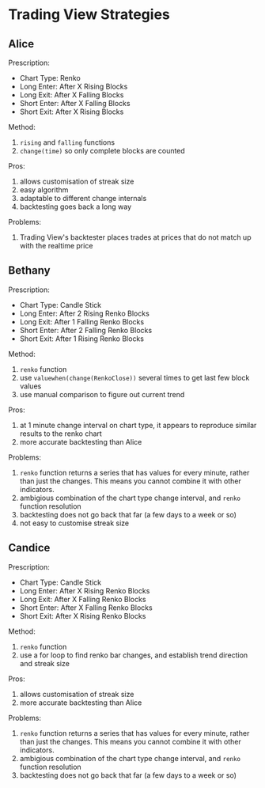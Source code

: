 # Trading View Strategies

## Alice

Prescription:

- Chart Type: Renko
- Long Enter: After X Rising Blocks
- Long Exit: After X Falling Blocks
- Short Enter: After X Falling Blocks
- Short Exit: After X Rising Blocks

Method:

1. `rising` and `falling` functions
1. `change(time)` so only complete blocks are counted

Pros:

1. allows customisation of streak size
1. easy algorithm
1. adaptable to different change internals
1. backtesting goes back a long way

Problems:

1. Trading View's backtester places trades at prices that do not match up with the realtime price


## Bethany

Prescription:

- Chart Type: Candle Stick
- Long Enter: After 2 Rising Renko Blocks
- Long Exit: After 1 Falling Renko Blocks
- Short Enter: After 2 Falling Renko Blocks
- Short Exit: After 1 Rising Renko Blocks

Method:

1. `renko` function
1. use `valuewhen(change(RenkoClose))` several times to get last few block values
1. use manual comparison to figure out current trend

Pros:

1. at 1 minute change interval on chart type, it appears to reproduce similar results to the renko chart
1. more accurate backtesting than Alice

Problems:

1. `renko` function returns a series that has values for every minute, rather than just the changes. This means you cannot combine it with other indicators.
1. ambigious combination of the chart type change interval, and `renko` function resolution
1. backtesting does not go back that far (a few days to a week or so)
1. not easy to customise streak size


## Candice

Prescription:

- Chart Type: Candle Stick
- Long Enter: After X Rising Renko Blocks
- Long Exit: After X Falling Renko Blocks
- Short Enter: After X Falling Renko Blocks
- Short Exit: After X Rising Renko Blocks

Method:

1. `renko` function
1. use a for loop to find renko bar changes, and establish trend direction and streak size

Pros:

1. allows customisation of streak size
1. more accurate backtesting than Alice

Problems:

1. `renko` function returns a series that has values for every minute, rather than just the changes. This means you cannot combine it with other indicators.
1. ambigious combination of the chart type change interval, and `renko` function resolution
1. backtesting does not go back that far (a few days to a week or so)
